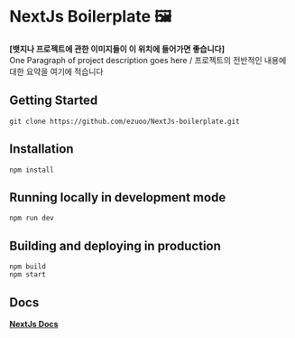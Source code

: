 # NextJs Boilerplate :framed_picture:

**[뱃지나 프로젝트에 관한 이미지들이 이 위치에 들어가면 좋습니다]**  
One Paragraph of project description goes here / 프로젝트의 전반적인 내용에 대한 요약을 여기에 적습니다

## Getting Started
```
git clone https://github.com/ezuoo/NextJs-boilerplate.git
```

## Installation
```
npm install
```

## Running locally in development mode
```
npm run dev
```

## Building and deploying in production
```
npm build 
npm start
```
## Docs
[**NextJs Docs**](https://nextjs.org/docs/getting-started)


